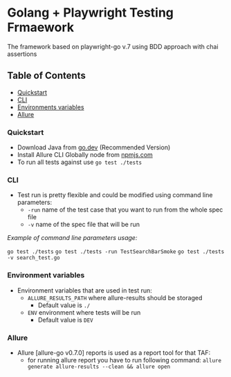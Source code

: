 # Golang + Playwright Testing Frmaework

The framework based on playwright-go v.7 using BDD approach with chai assertions

## Table of Contents

* [Quickstart](#quickstart)
* [CLI](#cli)
* [Environments variables](#environment-variables)
* [Allure](#allure)

### Quickstart
* Download Java from [go.dev](https://go.dev/dl/) (Recommended Version)
* Install Allure CLI Globally node from [npmjs.com](https://www.npmjs.com/package/allure-commandline)
* To run all tests against use `go test ./tests`

### CLI
* Test run is pretty flexible and could be modified using command line parameters:
    * `-run` name of the test case that you want to run from the whole spec file
    * `-v` name of the spec file that will be run 
    
_Example of command line parameters usage:_

`go test ./tests`
`go test ./tests -run TestSearchBarSmoke`
`go test ./tests -v search_test.go`

### Environment variables
* Environment variables that are used in test run:
    * `ALLURE_RESULTS_PATH` where allure-results should be storaged
        * Default value is `./`
    * `ENV` environment where tests will be run
        * Default value is `DEV`

### Allure
* Allure [allure-go v0.7.0] reports is used as a report tool for that TAF:
    * for running allure report you have to run following command:
    `allure generate allure-results --clean && allure open`
